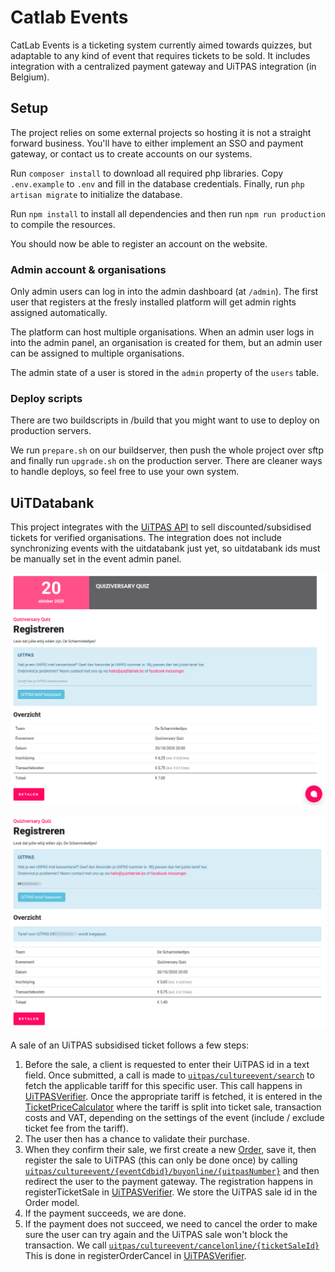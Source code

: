 # Catlab Events
CatLab Events is a ticketing system currently aimed towards quizzes, but adaptable to 
any kind of event that requires tickets to be sold. It includes integration with a centralized 
payment gateway and UiTPAS integration (in Belgium).

## Setup
The project relies on some external projects so hosting it is not a straight forward business. You'll have 
to either implement an SSO and payment gateway, or contact us to create accounts on our systems.

Run ```composer install``` to download all required php libraries. Copy ```.env.example``` to ```.env``` and fill in the database
credentials. Finally, run ```php artisan migrate``` to initialize the database.

Run ```npm install``` to install all dependencies and then run ```npm run production``` to compile the resources.

You should now be able to register an account on the website.

### Admin account & organisations
Only admin users can log in into the admin dashboard (at `/admin`). The first user that registers at the fresly installed 
platform will get admin rights assigned automatically.

The platform can host multiple organisations. When an admin user logs in into the admin panel, an organisation is created 
for them, but an admin user can be assigned to multiple organisations.

The admin state of a user is stored in the `admin` property of the `users` table.

### Deploy scripts
There are two buildscripts in /build that you might want to use to deploy on production servers.

We run ```prepare.sh``` on our buildserver, then push the whole project over sftp and finally run ```upgrade.sh``` on 
the production server. There are cleaner ways to handle deploys, so feel free to use your own system.

## UiTDatabank
This project integrates with the [UiTPAS API](https://documentatie.uitdatabank.be/) to sell 
discounted/subsidised tickets for verified organisations. The integration does not include synchronizing 
events with the uitdatabank just yet, so uitdatabank ids must be manually set in the event admin panel.

![UiTPAS - step 1](docs/screenshots/uitpas-step1.png)

![UiTPAS - step 2](docs/screenshots/uitpas-step2.png)

A sale of an UiTPAS subsidised ticket follows a few steps:
1. Before the sale, a client is requested to enter their UiTPAS id in a text field. Once submitted, a call is made to 
[`uitpas/cultureevent/search`](https://documentatie.uitdatabank.be/content/uitpas_api/latest/events/uitpas-aanbod-doorzoeken.html) 
to fetch the applicable tariff for this specific user. This call happens in [UiTPASVerifier](app/UitDB/UiTPASVerifier.php).
Once the appropriate tariff is fetched, it is entered in the [TicketPriceCalculator](app/Tools/TicketPriceCalculator.php) 
where the tariff is split into ticket sale, transaction costs and VAT, depending on the settings of the event 
(include / exclude ticket fee from the tariff).
3. The user then has a chance to validate their purchase.
4. When they confirm their sale, we first create a new [Order](app/Models/Order.php), save it, then register the sale 
to UiTPAS (this can only be done once) by calling [`uitpas/cultureevent/{eventCdbid}/buyonline/{uitpasNumber}`](https://documentatie.uitdatabank.be/content/uitpas_api/latest/events/online-registratie-van-verkoop-van-ticket.html) 
and then redirect the user to the payment gateway. The registration happens in registerTicketSale in 
[UiTPASVerifier](app/UitDB/UiTPASVerifier.php). We store the UiTPAS sale id in the Order model.
5. If the payment succeeds, we are done. 
6. If the payment does not succeed, we need to cancel the order to make sure the user can try again and the UiTPAS sale 
won't block the transaction. We call [`uitpas/cultureevent/cancelonline/{ticketSaleId}`](https://documentatie.uitdatabank.be/content/uitpas_api/latest/events/online-annulatie-van-verkoop-van-ticket-adhv-id.html) 
This is done in registerOrderCancel in [UiTPASVerifier](app/UitDB/UiTPASVerifier.php).
